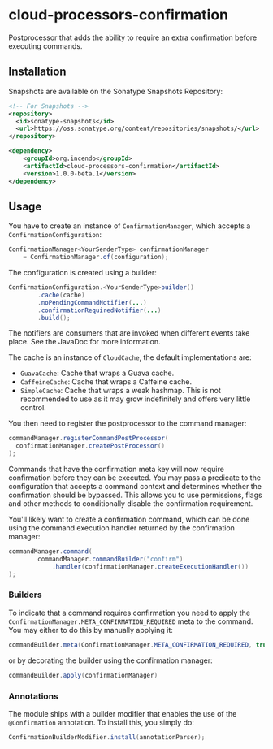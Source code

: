 # cloud-processors-confirmation

Postprocessor that adds the ability to require an extra confirmation before executing commands.

## Installation

Snapshots are available on the Sonatype Snapshots Repository:

```xml
<!-- For Snapshots -->
<repository>
  <id>sonatype-snapshots</id>
  <url>https://oss.sonatype.org/content/repositories/snapshots/</url>
</repository>

<dependency>
    <groupId>org.incendo</groupId>
    <artifactId>cloud-processors-confirmation</artifactId>
    <version>1.0.0-beta.1</version>
</dependency>
```

## Usage

You have to create an instance of `ConfirmationManager`, which accepts a `ConfirmationConfiguration`:

```java
ConfirmationManager<YourSenderType> confirmationManager
    = ConfirmationManager.of(configuration);
```

The configuration is created using a builder:

```java
ConfirmationConfiguration.<YourSenderType>builder()
        .cache(cache)
        .noPendingCommandNotifier(...)
        .confirmationRequiredNotifier(...)
        .build();
```

The notifiers are consumers that are invoked when different events take place. See the JavaDoc for more information.

The cache is an instance of `CloudCache`, the default implementations are:

- `GuavaCache`: Cache that wraps a Guava cache.
- `CaffeineCache`: Cache that wraps a Caffeine cache.
- `SimpleCache`: Cache that wraps a weak hashmap. This is not recommended to use as it may grow indefinitely and offers very
  little control.

You then need to register the postprocessor to the command manager:

```java
commandManager.registerCommandPostProcessor(
  confirmationManager.createPostProcessor()
);
```

Commands that have the confirmation meta key will now require confirmation before they can be executed.
You may pass a predicate to the configuration that accepts a command context and determines whether the confirmation
should be bypassed. This allows you to use permissions, flags and other methods to conditionally disable the confirmation
requirement.

You'll likely want to create a confirmation command, which can be done using the command execution handler returned by
the confirmation manager:

```java
commandManager.command(
        commandManager.commandBuilder("confirm")
            .handler(confirmationManager.createExecutionHandler())
);
```

### Builders

To indicate that a command requires confirmation you need to apply the `ConfirmationManager.META_CONFIRMATION_REQUIRED`
meta to the command. You may either to do this by manually applying it:

```java
commandBuilder.meta(ConfirmationManager.META_CONFIRMATION_REQUIRED, true)
```

or by decorating the builder using the confirmation manager:

```java
commandBuilder.apply(confirmationManager)
```

### Annotations

The module ships with a builder modifier that enables the use of the `@Confirmation` annotation. To install this, you
simply do:

```java
ConfirmationBuilderModifier.install(annotationParser);
```
